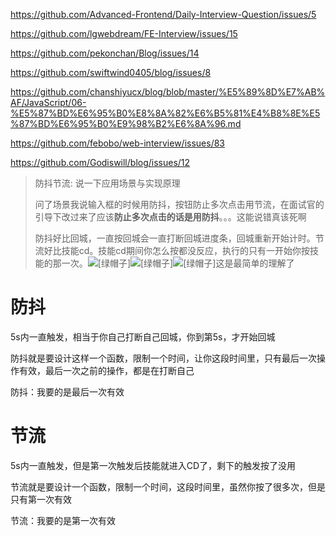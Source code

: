 https://github.com/Advanced-Frontend/Daily-Interview-Question/issues/5

https://github.com/lgwebdream/FE-Interview/issues/15

https://github.com/pekonchan/Blog/issues/14

https://github.com/swiftwind0405/blog/issues/8

https://github.com/chanshiyucx/blog/blob/master/%E5%89%8D%E7%AB%AF/JavaScript/06-%E5%87%BD%E6%95%B0%E8%8A%82%E6%B5%81%E4%B8%8E%E5%87%BD%E6%95%B0%E9%98%B2%E6%8A%96.md

https://github.com/febobo/web-interview/issues/83

https://github.com/Godiswill/blog/issues/12

> 防抖节流: 说一下应用场景与实现原理
>
> 问了场景我说输入框的时候用防抖，按钮防止多次点击用节流，在面试官的引导下改过来了应该**防止多次点击的话是用防抖**。。。这能说错真该死啊
>
> 防抖好比回城，一直按回城会一直打断回城进度条，回城重新开始计时。节流好比技能cd。技能cd期间你怎么按都没反应，执行的只有一开始你按技能的那一次。![[绿帽子]](D:/%E6%96%87%E4%BB%B6/typora%E5%9B%BE%E7%89%87/ce10a6b2584c478bb89c8b7eb4cf3c82.png)![[绿帽子]](https://p3-pc-sign.douyinpic.com/obj/tos-cn-i-tsj2vxp0zn/ce10a6b2584c478bb89c8b7eb4cf3c82?x-expires=2028549600&x-signature=nZvj8DKaHRfEtU4C%2FAWsYaYh9qw%3D&from=876277922)![[绿帽子]](https://p3-pc-sign.douyinpic.com/obj/tos-cn-i-tsj2vxp0zn/ce10a6b2584c478bb89c8b7eb4cf3c82?x-expires=2028549600&x-signature=nZvj8DKaHRfEtU4C%2FAWsYaYh9qw%3D&from=876277922)这是最简单的理解了

# 防抖

5s内一直触发，相当于你自己打断自己回城，你到第5s，才开始回城

防抖就是要设计这样一个函数，限制一个时间，让你这段时间里，只有最后一次操作有效，最后一次之前的操作，都是在打断自己

防抖：我要的是最后一次有效

# 节流

5s内一直触发，但是第一次触发后技能就进入CD了，剩下的触发按了没用

节流就是要设计一个函数，限制一个时间，这段时间里，虽然你按了很多次，但是只有第一次有效

节流：我要的是第一次有效
